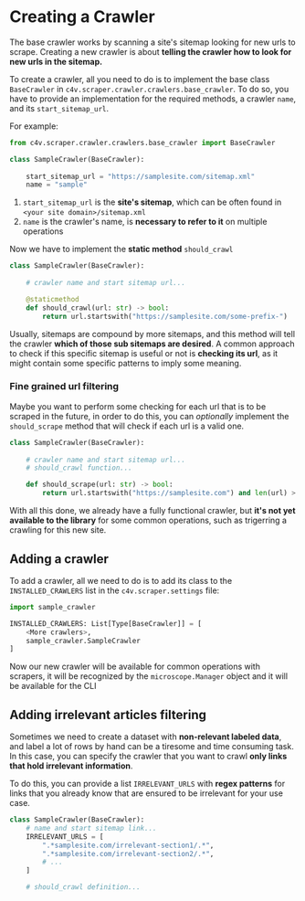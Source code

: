 # Creating a Crawler
The base crawler works by scanning a site's sitemap looking for new urls to scrape. Creating a new crawler is about **telling the crawler how to 
look for new urls in the sitemap.** 

To create a crawler, all you need to do is to implement the base class `BaseCrawler` in `c4v.scraper.crawler.crawlers.base_crawler`. To do so, you have to provide an implementation for the required methods, a crawler `name`, and its `start_sitemap_url`. 

For example:
```python
from c4v.scraper.crawler.crawlers.base_crawler import BaseCrawler

class SampleCrawler(BaseCrawler):
    
    start_sitemap_url = "https://samplesite.com/sitemap.xml"
    name = "sample"
```

1. `start_sitemap_url` is the **site's sitemap**, which can be often found in `<your site domain>/sitemap.xml`
2. `name` is the crawler's name, is **necessary to refer to it** on multiple operations

Now we have to implement the **static method**
``should_crawl``
```python
class SampleCrawler(BaseCrawler):
    
    # crawler name and start sitemap url...

    @staticmethod
    def should_crawl(url: str) -> bool:
        return url.startswith("https://samplesite.com/some-prefix-")
```

Usually, sitemaps are compound by more sitemaps, and this method will tell the crawler **which of those sub sitemaps are desired**. A common approach to check if this specific sitemap is useful or not is **checking its url**, as it might contain some specific patterns to imply some meaning.


### Fine grained url filtering
Maybe you want to perform some checking for each url that is to be scraped in the future, in order to do this, you can *optionally* implement the `should_scrape` method that will check if each url is a valid one.


```python
class SampleCrawler(BaseCrawler):
    
    # crawler name and start sitemap url...
    # should_crawl function...

    def should_scrape(url: str) -> bool:
        return url.startswith("https://samplesite.com") and len(url) > 42
```

With all this done, we already have a fully functional crawler, but **it's not yet available to the library** for some common operations, such as trigerring a crawling  for this new site.
## Adding a crawler

To add a crawler, all we need to do is to add its class to the `INSTALLED_CRAWLERS` list in the `c4v.scraper.settings` file:
```python
import sample_crawler

INSTALLED_CRAWLERS: List[Type[BaseCrawler]] = [
    <More crawlers>,
    sample_crawler.SampleCrawler
]
```
Now our new crawler will be available for common operations with scrapers, it will be recognized by the `microscope.Manager` object and it will be available for the CLI

## Adding irrelevant articles filtering
Sometimes we need to create a dataset with **non-relevant labeled data**, and label a lot of rows by hand can be a tiresome and time consuming task. In this case, you can specify the crawler that you want to crawl **only links that hold irrelevant information**.

To do this, you can provide a list `IRRELEVANT_URLS` with **regex patterns** for links that you already know that are ensured to be irrelevant for your use case.
```python
class SampleCrawler(BaseCrawler):
    # name and start sitemap link...
    IRRELEVANT_URLS = [
        ".*samplesite.com/irrelevant-section1/.*",
        ".*samplesite.com/irrelevant-section2/.*",
        # ...
    ]

    # should_crawl definition...
```